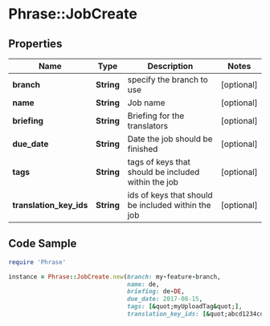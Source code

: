 # Phrase::JobCreate

## Properties

Name | Type | Description | Notes
------------ | ------------- | ------------- | -------------
**branch** | **String** | specify the branch to use | [optional] 
**name** | **String** | Job name | [optional] 
**briefing** | **String** | Briefing for the translators | [optional] 
**due_date** | **String** | Date the job should be finished | [optional] 
**tags** | **String** | tags of keys that should be included within the job | [optional] 
**translation_key_ids** | **String** | ids of keys that should be included within the job | [optional] 

## Code Sample

```ruby
require 'Phrase'

instance = Phrase::JobCreate.new(branch: my-feature-branch,
                                 name: de,
                                 briefing: de-DE,
                                 due_date: 2017-08-15,
                                 tags: [&quot;myUploadTag&quot;],
                                 translation_key_ids: [&quot;abcd1234cdef1234abcd1234cdef1234&quot;])
```


